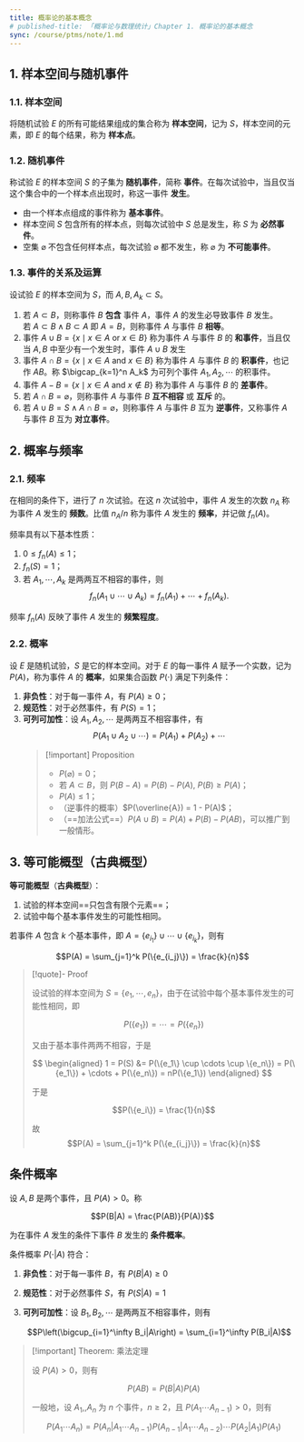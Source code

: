 ```yaml
---
title: 概率论的基本概念
# published-title: 「概率论与数理统计」Chapter 1. 概率论的基本概念
sync: /course/ptms/note/1.md
---
```


## 1. 样本空间与随机事件

### 1.1. 样本空间

将随机试验 $E$ 的所有可能结果组成的集合称为 **样本空间**，记为 $S$，样本空间的元素，即 $E$ 的每个结果，称为 **样本点**。

### 1.2. 随机事件

称试验 $E$ 的样本空间 $S$ 的子集为 **随机事件**，简称 **事件**。在每次试验中，当且仅当这个集合中的一个样本点出现时，称这一事件 **发生**。

- 由一个样本点组成的事件称为 **基本事件**。
- 样本空间 $S$ 包含所有的样本点，则每次试验中 $S$ 总是发生，称 $S$ 为 **必然事件**。
- 空集 $\varnothing$ 不包含任何样本点，每次试验 $\varnothing$ 都不发生，称 $\varnothing$ 为 **不可能事件**。

### 1.3. 事件的关系及运算

设试验 $E$ 的样本空间为 $S$，而 $A,B,A_k \subset S$。

1. 若 $A \subset B$，则称事件 $B$ **包含** 事件 $A$，事件 $A$ 的发生必导致事件 $B$ 发生。  
   若 $A \subset B \land B \subset A$ 即 $A = B$，则称事件 $A$ 与事件 $B$ **相等**。
2. 事件 $A \cup B = \{x \mid x \in A \text{ or } x \in B\}$ 称为事件 $A$ 与事件 $B$ 的 **和事件**，当且仅当 $A,B$ 中至少有一个发生时，事件 $A \cup B$ 发生
3. 事件 $A \cap B = \{x \mid x \in A \text{ and } x \in B\}$ 称为事件 $A$ 与事件 $B$ 的 **积事件**，也记作 $AB$。称 $\bigcap_{k=1}^n A_k$ 为可列个事件 $A_1, A_2, \cdots$ 的积事件。
4. 事件 $A - B = \{x \mid x \in A \text{ and } x \notin B\}$ 称为事件 $A$ 与事件 $B$ 的 **差事件**。
5. 若 $A \cap B = \varnothing$，则称事件 $A$ 与事件 $B$ **互不相容** 或 **互斥** 的。
6. 若 $A \cup B = S\land A \cap B = \varnothing$，则称事件 $A$ 与事件 $B$ 互为 **逆事件**，又称事件 $A$ 与事件 $B$ 互为 **对立事件**。

## 2. 概率与频率

### 2.1. 频率

在相同的条件下，进行了 $n$ 次试验。在这 $n$ 次试验中，事件 $A$ 发生的次数 $n_A$ 称为事件 $A$ 发生的 **频数**。比值 $n_A/n$ 称为事件 $A$ 发生的 **频率**，并记做 $f_n(A)$。

频率具有以下基本性质：

1. $0 \leq f_n(A) \leq 1$；
2. $f_n(S) = 1$；
3. 若 $A_1, \cdots, A_k$ 是两两互不相容的事件，则
   $$f_n(A_1 \cup \cdots \cup A_k) = f_n(A_1) + \cdots + f_n(A_k).$$

频率 $f_n(A)$ 反映了事件 $A$ 发生的 **频繁程度**。

### 2.2. 概率

设 $E$ 是随机试验，$S$ 是它的样本空间。对于 $E$ 的每一事件 $A$ 赋予一个实数，记为 $P(A)$，称为事件 $A$ 的 **概率**，如果集合函数 $P(\cdot)$ 满足下列条件：

1. **非负性**：对于每一事件 $A$，有 $P(A) \geq 0$；
2. **规范性**：对于必然事件，有 $P(S) = 1$；
3. **可列可加性**：设 $A_1, A_2, \cdots$ 是两两互不相容事件，有
   $$P(A_1 \cup A_2 \cup \cdots) = P(A_1) + P(A_2) +  \cdots$$
   > [!important] Proposition
   >
   > - $P(\varnothing) = 0$；
   > - 若 $A\subset B$，则 $P(B-A) = P(B)-P(A),\ P(B) \geq P(A)$；
   > - $P(A) \leq 1$；
   > - （逆事件的概率）$P(\overline{A}) = 1 - P(A)$；
   > - （==加法公式==）$P(A\cup B)=P(A)+P(B)-P(AB)$，可以推广到一般情形。

## 3. 等可能概型（古典概型）

**等可能概型**（**古典概型**）：

1. 试验的样本空间==只包含有限个元素==；
2. 试验中每个基本事件发生的可能性相同。

若事件 $A$ 包含 $k$ 个基本事件，即 $A = \{e_{i_1}\} \cup \cdots \cup \{e_{i_k}\}$，则有

$$P(A) = \sum_{j=1}^k P(\{e_{i_j}\}) = \frac{k}{n}$$

> [!quote]- Proof
>
> 设试验的样本空间为 $S = \{e_1, \cdots, e_n\}$，由于在试验中每个基本事件发生的可能性相同，即
>
> $$P(\{e_1\}) = \cdots = P(\{e_n\})$$
>
> 又由于基本事件两两不相容，于是
>
> $$
> \begin{aligned}
> 1 = P(S) &= P(\{e_1\} \cup \cdots \cup \{e_n\}) = P(\{e_1\}) + \cdots + P(\{e_n\}) = nP(\{e_1\})
> \end{aligned}
> $$
>
> 于是
>
> $$P(\{e_i\}) = \frac{1}{n}$$
>
> 故
> $$P(A) = \sum_{j=1}^k P(\{e_{i_j}\}) = \frac{k}{n}$$

## 条件概率

设 $A,B$ 是两个事件，且 $P(A) > 0$。称

$$P(B|A) = \frac{P(AB)}{P(A)}$$

为在事件 $A$ 发生的条件下事件 $B$ 发生的 **条件概率**。

条件概率 $P(\cdot\vert A)$ 符合：

1. **非负性**：对于每一事件 $B$，有 $P(B|A) \geq 0$
2. **规范性**：对于必然事件 $S$，有 $P(S|A) = 1$
3. **可列可加性**：设 $B_1, B_2, \cdots$ 是两两互不相容事件，则有

   $$P\left(\bigcup_{i=1}^\infty B_i|A\right) = \sum_{i=1}^\infty P(B_i|A)$$

> [!important] Theorem: 乘法定理
>
> 设 $P(A) > 0$，则有
>
> $$P(AB) = P(B|A)P(A)$$
>
> 一般地，设 $A_1, , A_n$ 为 $n$ 个事件，$n \geq 2$，且 $P(A_1 \cdots A_{n-1}) > 0$，则有
>
> $$P(A_1 \cdots A_n) = P(A_n|A_1 \cdots A_{n-1})P(A_{n-1}|A_1 \cdots A_{n-2}) \cdots P(A_2|A_1)P(A_1)$$
